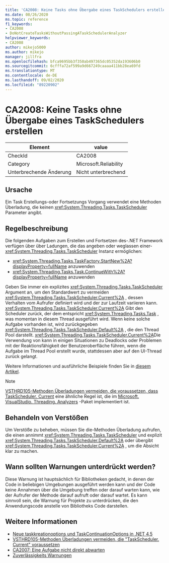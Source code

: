 ```yaml
---
title: 'CA2008: Keine Tasks ohne Übergabe eines TaskSchedulers erstellen'
ms.date: 08/26/2020
ms.topic: reference
f1_keywords:
- CA2008
- DoNotCreateTasksWithoutPassingATaskSchedulerAnalyzer
helpviewer_keywords:
- CA2008
author: mikejo5000
ms.author: mikejo
manager: jillfra
ms.openlocfilehash: bfca9695bb3f350ab497365dc05352da193606b0
ms.sourcegitcommit: 6cfffa72af599a9d667249caaaa411bb28ea69fd
ms.translationtype: MT
ms.contentlocale: de-DE
ms.lasthandoff: 09/02/2020
ms.locfileid: "89220902"
---
```

# <a name="ca2008-do-not-create-tasks-without-passing-a-taskscheduler"></a>CA2008: Keine Tasks ohne Übergabe eines TaskSchedulers erstellen

|Element|value|
|-|-|
|CheckId|CA2008|
|Category|Microsoft.Reliability|
|Unterbrechende Änderung|Nicht unterbrechend|

## <a name="cause"></a>Ursache

Ein Task Erstellungs-oder Fortsetzungs Vorgang verwendet eine Methoden Überladung, die keinen <xref:System.Threading.Tasks.TaskScheduler> Parameter angibt.

## <a name="rule-description"></a>Regelbeschreibung

Die folgenden Aufgaben zum Erstellen und Fortsetzen des-.NET Framework verfügen über über Ladungen, die das angeben oder weglassen einer- <xref:System.Threading.Tasks.TaskScheduler> Instanz ermöglichen:
- <xref:System.Threading.Tasks.TaskFactory.StartNew%2A?displayProperty=fullName> anzuwenden 
- <xref:System.Threading.Tasks.Task.ContinueWith%2A?displayProperty=fullName> anzuwenden

Geben Sie immer ein explizites <xref:System.Threading.Tasks.TaskScheduler> Argument an, um den Standardwert zu vermeiden <xref:System.Threading.Tasks.TaskScheduler.Current%2A> , dessen Verhalten vom Aufrufer definiert wird und der zur Laufzeit variieren kann. <xref:System.Threading.Tasks.TaskScheduler.Current%2A> Gibt den Scheduler zurück, der dem entspricht <xref:System.Threading.Tasks.Task> , was momentan in diesem Thread ausgeführt wird. Wenn keine solche Aufgabe vorhanden ist, wird zurückgegeben <xref:System.Threading.Tasks.TaskScheduler.Default%2A> , die den Thread Pool darstellt. <xref:System.Threading.Tasks.TaskScheduler.Current%2A>Die Verwendung von kann in einigen Situationen zu Deadlocks oder Problemen mit der Reaktionsfähigkeit der Benutzeroberfläche führen, wenn die Aufgabe im Thread Pool erstellt wurde, stattdessen aber auf den UI-Thread zurück gelangt.

Weitere Informationen und ausführliche Beispiele finden Sie in [diesem Artikel](https://devblogs.microsoft.com/pfxteam/new-taskcreationoptions-and-taskcontinuationoptions-in-net-4-5/).

> [!NOTE]
> [VSTHRD105-Methoden Überladungen vermeiden, die voraussetzen, dass TaskScheduler. Current](https://github.com/microsoft/vs-threading/blob/master/doc/analyzers/VSTHRD105.md) eine ähnliche Regel ist, die im [Microsoft. VisualStudio. Threading. Analyzers](https://www.nuget.org/packages/Microsoft.VisualStudio.Threading.Analyzers) -Paket implementiert ist.

## <a name="how-to-fix-violations"></a>Behandeln von Verstößen

Um Verstöße zu beheben, müssen Sie die-Methoden Überladung aufrufen, die einen annimmt <xref:System.Threading.Tasks.TaskScheduler> und explizit <xref:System.Threading.Tasks.TaskScheduler.Default%2A> oder übergibt <xref:System.Threading.Tasks.TaskScheduler.Current%2A> , um die Absicht klar zu machen.

## <a name="when-to-suppress-warnings"></a>Wann sollten Warnungen unterdrückt werden?

Diese Warnung ist hauptsächlich für Bibliotheken gedacht, in denen der Code in beliebigen Umgebungen ausgeführt werden kann und der Code keine Annahmen über die Umgebung treffen oder darauf warten kann, wie der Aufrufer der Methode darauf aufruft oder darauf wartet. Es kann sinnvoll sein, die Warnung für Projekte zu unterdrücken, die den Anwendungscode anstelle von Bibliotheks Code darstellen.

## <a name="see-also"></a>Weitere Informationen

- [Neue taskkreationoptions und TaskContinuationOptions in .NET 4,5](https://devblogs.microsoft.com/pfxteam/new-taskcreationoptions-and-taskcontinuationoptions-in-net-4-5/)
- [VSTHRD105-Methoden Überladungen vermeiden, die "TaskScheduler. Current" voraussetzen](https://github.com/microsoft/vs-threading/blob/master/doc/analyzers/VSTHRD105.md)
- [CA2007: Eine Aufgabe nicht direkt abwarten](ca2007.md)
- [Zuverlässigkeits Warnungen](reliability-warnings.md)
